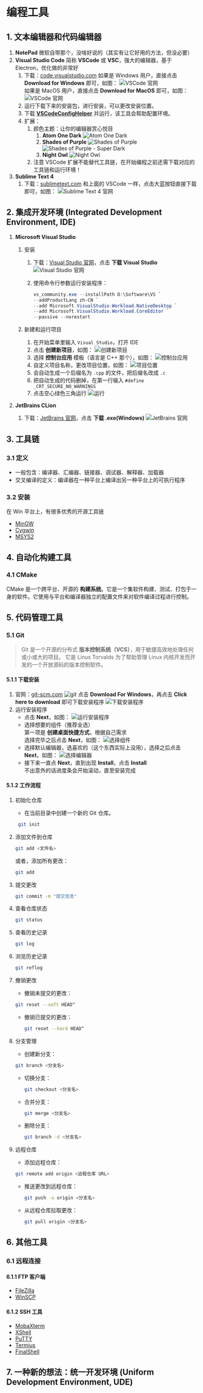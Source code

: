 # 编程工具

## 1. 文本编辑器和代码编辑器

1. **NotePad**
   微软自带那个，没啥好说的（其实有让它好用的方法，但没必要）
2. **Visual Studio Code**
   简称 **VSCode** 或 **VSC**，强大的编辑器，基于 Electron，优化做的非常好
   1. 下载：[code.visualstudio.com](https://code.visualstudio.com)
      如果是 Windows 用户，直接点击 **Download for Windows** 即可，如图：
      ![VSCode 官网](/images/工具/编程工具/001.png)  
      如果是 MacOS 用户，直接点击 **Download for MacOS** 即可，如图：
      ![VSCode 官网](/images/工具/编程工具/002.png)
   2. 运行下载下来的安装包，进行安装，可以更改安装位置。
   3. 下载 [**VSCodeConfigHelper**](https://github.com/VSCodeConfigHelper/v4/releases/tag/v4.0.10) 并运行，该工具会帮助配置环境。
   4. 扩展：
      1. 颜色主题：让你的编辑器赏心悦目
         1. **Atom One Dark**
            ![Atom One Dark](/images/工具/编程工具/006.png)
         2. **Shades of Purple**
            ![Shades of Purple](/images/工具/编程工具/007.png)
            ![Shades of Purple - Super Dark](/images/工具/编程工具/008.png)
         3. **Night Owl**
            ![Night Owl](/images/工具/编程工具/009.png)
      2. 注意 VSCode 扩展不能替代工具链，在开始编程之前还需下载对应的工具链和运行环境！
3. **Sublime Text 4**
   1. 下载：[sublimetext.com](https://www.sublimetext.com)
      和上面的 VSCode 一样，点击大蓝按钮直接下载即可，如图：
      ![Sublime Text 4 官网](/images/工具/编程工具/003.png)

## 2. 集成开发环境 (Integrated Development Environment, IDE)

1. **Microsoft Visual Studio**

   1. 安装

      1. 下载：[Visual Studio 官网](https://visualstudio.microsoft.com/zh-hans/)，点击 **下载 Visual Studio**
         ![Visual Studio 官网](/images/工具/编程工具/011.png)
      2. 使用命令行参数运行安装程序：

         ```powershell
         vs_community.exe --installPath D:\Software\VS `
         --addProductLang zh-CN `
         --add Microsoft.VisualStudio.Workload.NativeDesktop `
         --add Microsoft.VisualStudio.Workload.CoreEditor `
         --passive --norestart
         ```

   2. 新建和运行项目
      1. 在开始菜单里输入 `Visual Studio`，打开 IDE
      2. 点击 **创建新项目**，如图：
         ![创建新项目](/images/工具/编程工具/017.png)
      3. 选择 **控制台应用** 模板（语言是 C++ 那个），如图：
         ![控制台应用](/images/工具/编程工具/018.png)
      4. 自定义项目名称，更改项目位置，如图：
         ![项目位置](/images/工具/编程工具/019.png)
      5. 会自动生成一个后缀名为 `.cpp` 的文件，把后缀名改成 `.c`
      6. 把自动生成的代码删掉，在第一行输入 `#define _CRT_SECURE_NO_WARNINGS`
      7. 点击空心绿色三角运行
         ![运行](/images/工具/编程工具/020.png)

2. **JetBrains CLion**
   1. 下载：[JetBrains 官网](https://www.jetbrains.com/clion/download/#section=windows)，点击 **下载 .exe(Windows)**
      ![JetBrains 官网](/images/工具/编程工具/021.png)

## 3. 工具链

### 3.1 定义

- 一般包含：编译器、汇编器、链接器、调试器、解释器、加载器
- 交叉编译的定义：编译器在一种平台上编译出另一种平台上的可执行程序

### 3.2 安装

在 Win 平台上，有很多优秀的开源工具链

- [MinGW](https://www.mingw-w64.org/doku.php)
- [Cygwin](https://www.cygwin.com/)
- [MSYS2](https://www.msys2.org/)

## 4. 自动化构建工具

### 4.1 CMake

CMake 是一个跨平台、开源的 **构建系统**。它是一个集软件构建、测试、打包于一身的软件。它使用与平台和编译器独立的配置文件来对软件编译过程进行控制。

## 5. 代码管理工具

### 5.1 Git

> Git 是一个开源的分布式 **版本控制系统（VCS）**，用于敏捷高效地处理任何或小或大的项目。
> 它是 Linus Torvalds 为了帮助管理 Linux 内核开发而开发的一个开放源码的版本控制软件。

#### 5.1.1 下载安装

1. 官网：[git-scm.com](https://git-scm.com/)
   ![git](/images/项目/1_Git的使用/001.png)
   点击 **Download For Windows**，再点击 **Click here to download** 即可下载安装程序
   ![下载安装程序](/images/项目/1_Git的使用/002.png)
2. 运行安装程序
   - 点击 **Next**，如图：
     ![运行安装程序](/images/项目/1_Git的使用/003.png)
   - 选择想要的组件（推荐全选）  
     第一项是 **创建桌面快捷方式**，根据自己需求  
     选择完毕之后点击 **Next**，如图：
     ![选择组件](/images/项目/1_Git的使用/004.png)
   - 选择默认编辑器，选喜欢的（这个东西实际上没用），选择之后点击 **Next**，如图：
     ![选择编辑器](/images/项目/1_Git的使用/005.png)
   - 接下来一直点 **Next**，直到出现 **Install**，点击 **Install**  
     不出意外的话进度条会开始滚动，直至安装完成

#### 5.1.2 工作流程

1. 初始化仓库

   - 在当前目录中创建一个新的 Git 仓库。

   ```bash
    git init
   ```

2. 添加文件到仓库

   ```bash
   git add <文件名>
   ```

   或者，添加所有更改：

   ```bash
   git add
   ```

3. 提交更改

   ```bash
   git commit -m "提交信息"
   ```

4. 查看仓库状态

   ```bash
   git status
   ```

5. 查看历史记录

   ```bash
   git log
   ```

6. 浏览历史记录

   ```bash
   git reflog
   ```

7. 撤销更改

   - 撤销未提交的更改：

   ```bash
   git reset --soft HEAD^
   ```

   - 撤销已提交的更改：

     ```bash
     git reset --hard HEAD^
     ```

8. 分支管理

   - 创建新分支：

   ```bash
   git branch <分支名>
   ```

   - 切换分支：

     ```bash
     git checkout <分支名>
     ```

   - 合并分支：

     ```bash
     git merge <分支名>
     ```

   - 删除分支：

     ```bash
     git branch -d <分支名>
     ```

9. 远程仓库

   - 添加远程仓库：

   ```bash
   git remote add origin <远程仓库 URL>
   ```

   - 推送更改到远程仓库：

     ```bash
     git push -u origin <分支名>
     ```

   - 从远程仓库拉取更改：

     ```bash
     git pull origin <分支名>
     ```

## 6. 其他工具

### 6.1 远程连接

#### 6.1.1 FTP 客户端

- [FileZilla](https://filezilla-project.org/)
- [WinSCP](https://winscp.net/eng/index.php)

#### 6.1.2 SSH 工具

- [MobaXterm](https://mobaxterm.mobatek.net/)
- [XShell](https://www.netsarang.com/zh/xshell/)
- [PuTTY](https://www.putty.org/)
- [Termius](https://termius.com/)
- [FinalShell](http://www.hostbuf.com/)

## 7. 一种新的想法：统一开发环境 (Uniform Development Environment, UDE)
